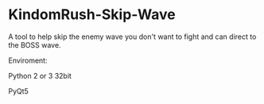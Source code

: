 # KindomRush-Skip-Wave
A tool to help skip the enemy wave you don't want to fight and can direct to the BOSS wave.

Enviroment:

Python 2 or 3 32bit

PyQt5
